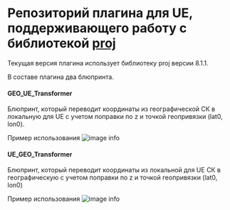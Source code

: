 ﻿# Репозиторий плагина для UE, поддерживающего работу с библиотекой [proj](https://proj.org/)

Текущая версия плагина использует библиотеку proj версии 8.1.1.

В составе плагина два блюпринта.

#### GEO_UE_Transformer

Блюпринт, который переводит координаты из географической СК в локальную для UE с учетом поправки по z и точкой геопривязки (lat0, lon0).

Пример использования
![image info](./GEO_UE_BP_Pipeline.png)

#### UE_GEO_Transformer

Блюпринт, который переводит координаты из локальной для UE СК в географическую с учетом поправки по z и точкой геопривязки (lat0, lon0)

Пример использования
![image info](./UE_GEO_BP_Pipeline.png)